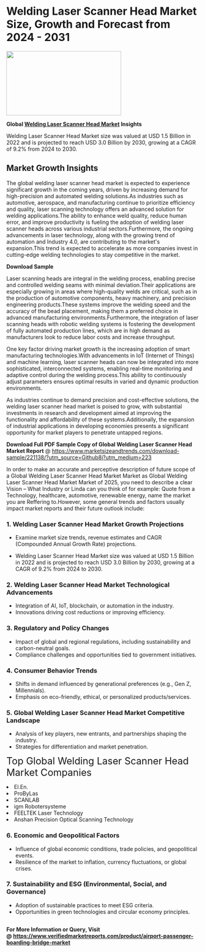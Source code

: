<H1>Welding Laser Scanner Head Market Size, Growth and Forecast from 2024 - 2031</H1><img class="aligncenter size-medium wp-image-584254" src="https://thirdeyenews.in/wp-content/uploads/2024/09/Global-Market-Research-300x168.jpeg" alt="" width="300" height="168" /><p><strong>Global&nbsp;<a href="https://www.marketsizeandtrends.com/download-sample/221138/?utm_source=Github8j?utm_medium=223">Welding Laser Scanner Head Market</a> Insights</strong></p><p>Welding Laser Scanner Head Market size was valued at USD 1.5 Billion in 2022 and is projected to reach USD 3.0 Billion by 2030, growing at a CAGR of 9.2% from 2024 to 2030.</p><p><h2>Market Growth Insights</h2> <p>The global welding laser scanner head market is expected to experience significant growth in the coming years, driven by increasing demand for high-precision and automated welding solutions.As industries such as automotive, aerospace, and manufacturing continue to prioritize efficiency and quality, laser scanning technology offers an advanced solution for welding applications.The ability to enhance weld quality, reduce human error, and improve productivity is fueling the adoption of welding laser scanner heads across various industrial sectors.Furthermore, the ongoing advancements in laser technology, along with the growing trend of automation and Industry 4.0, are contributing to the market's expansion.This trend is expected to accelerate as more companies invest in cutting-edge welding technologies to stay competitive in the market.</p> <p><strong>Download Sample</strong></p> <p>Laser scanning heads are integral in the welding process, enabling precise and controlled welding seams with minimal deviation.Their applications are especially growing in areas where high-quality welds are critical, such as in the production of automotive components, heavy machinery, and precision engineering products.These systems improve the welding speed and the accuracy of the bead placement, making them a preferred choice in advanced manufacturing environments.Furthermore, the integration of laser scanning heads with robotic welding systems is fostering the development of fully automated production lines, which are in high demand as manufacturers look to reduce labor costs and increase throughput.</p> <p>One key factor driving market growth is the increasing adoption of smart manufacturing technologies.With advancements in IoT (Internet of Things) and machine learning, laser scanner heads can now be integrated into more sophisticated, interconnected systems, enabling real-time monitoring and adaptive control during the welding process.This ability to continuously adjust parameters ensures optimal results in varied and dynamic production environments.</p> <p>As industries continue to demand precision and cost-effective solutions, the welding laser scanner head market is poised to grow, with substantial investments in research and development aimed at improving the functionality and affordability of these systems.Additionally, the expansion of industrial applications in developing economies presents a significant opportunity for market players to penetrate untapped regions.</p> <p><span class=""><strong>Download Full PDF Sample Copy of Global Welding Laser Scanner Head Market Report</strong> @ <a href="https://www.marketsizeandtrends.com/download-sample/221138/?utm_source=Github8j?utm_medium=223" target="_blank">https://www.marketsizeandtrends.com/download-sample/221138/?utm_source=Github8j?utm_medium=223</a></span></p><p>In order to make an accurate and perceptive description of future scope of a Global&nbsp;Welding Laser Scanner Head Market Market as Global&nbsp;Welding Laser Scanner Head Market Market of 2025, you need to describe a clear Vision &ndash; What Industry or Linda can you think of for example: Quote from a Technology, healthcare, automotive, renewable energy, name the market you are Reffering to.However, some general trends and factors usually impact market reports and their future outlook include:</p><h3>1.&nbsp;<strong>Welding Laser Scanner Head Market Growth Projections</strong></h3><ul><li>Examine market size trends, revenue estimates and CAGR (Compounded Annual Growth Rate) projections.</li><li><p>Welding Laser Scanner Head Market size was valued at USD 1.5 Billion in 2022 and is projected to reach USD 3.0 Billion by 2030, growing at a CAGR of 9.2% from 2024 to 2030.</p></li></ul><h3>2.&nbsp;<strong>Welding Laser Scanner Head Market Technological Advancements</strong></h3><ul><li>Integration of AI, IoT, blockchain, or automation in the industry.</li><li>Innovations driving cost reductions or improving efficiency.</li></ul><h3>3.&nbsp;<strong>Regulatory and Policy Changes</strong></h3><ul><li>Impact of global and regional regulations, including sustainability and carbon-neutral goals.</li><li>Compliance challenges and opportunities tied to government initiatives.</li></ul><h3>4.&nbsp;<strong>Consumer Behavior Trends</strong></h3><ul><li>Shifts in demand influenced by generational preferences (e.g., Gen Z, Millennials).</li><li>Emphasis on eco-friendly, ethical, or personalized products/services.</li></ul><h3>5.&nbsp;<strong>Global Welding Laser Scanner Head Market Competitive Landscape</strong></h3><ul><li>Analysis of key players, new entrants, and partnerships shaping the industry.</li><li>Strategies for differentiation and market penetration.</li></ul><p data-pm-slice="1 1 []"><span style="color: inherit; font-family: inherit; font-size: 25px;">Top Global Welding Laser Scanner Head Market Companies</span></p><div class="" data-test-id=""><p><li>El.En.</li><li> ProByLas</li><li> SCANLAB</li><li> igm Robotersysteme</li><li> FEELTEK Laser Technology</li><li> Anshan Precision Optical Scanning Technology</li></p></div><h3>6.&nbsp;<strong>Economic and Geopolitical Factors</strong></h3><ul><li>Influence of global economic conditions, trade policies, and geopolitical events.</li><li>Resilience of the market to inflation, currency fluctuations, or global crises.</li></ul><h3>7.&nbsp;<strong>Sustainability and ESG (Environmental, Social, and Governance)</strong></h3><ul><li>Adoption of sustainable practices to meet ESG criteria.</li><li>Opportunities in green technologies and circular economy principles.</li></ul><h2><strong style="font-size: 14px;">For More Information or Query, Visit @&nbsp;</strong><a style="background-color: #ffffff; font-size: 14px;" href="https://www.marketsizeandtrends.com/report/welding-laser-scanner-head-market/" target="_blank">https://www.verifiedmarketreports.com/product/airport-passenger-boarding-bridge-market</a></h2>